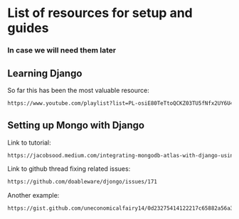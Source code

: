 
# List of resources for setup and guides

### In case we will need them later

## Learning Django
So far this has been the most valuable resource:
```sh
https://www.youtube.com/playlist?list=PL-osiE80TeTtoQCKZ03TU5fNfx2UY6U4p
```

## Setting up Mongo with Django
Link to tutorial:
```sh
https://jacobsood.medium.com/integrating-mongodb-atlas-with-django-using-djongo-962dfd1513eb
```
Link to github thread fixing related issues:
```sh
https://github.com/doableware/djongo/issues/171
```
Another example:
```sh
https://gist.github.com/uneconomicalfairy14/0d23275414122217c65882a56a30d615
```
